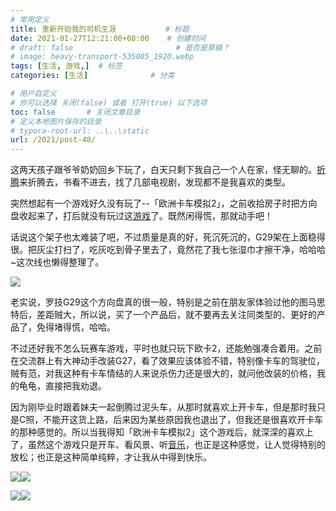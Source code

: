 ```yaml
---
# 常用定义
title: 重新开始我的司机生涯           # 标题
date: 2021-01-27T12:21:00+08:00    # 创建时间
# draft: false                       # 是否是草稿？
# image: heavy-transport-535005_1920.webp
tags: [生活, 游戏,]  # 标签
categories: [生活]              # 分类

# 用户自定义
# 你可以选择 关闭(false) 或者 打开(true) 以下选项
toc: false       # 关闭文章目录
# 定义本地图片保存的目录
# typora-root-url: ..\..\static
url: /2021/post-48/
---
```


这两天孩子跟爷爷奶奶回乡下玩了，白天只剩下我自己一个人在家，怪无聊的。[折腾](折腾.md)来折腾去，书看不进去，找了几部电视剧，发现都不是我喜欢的类型。

突然想起有一个游戏好久没有玩了--「欧洲卡车模拟2」，之前收拾房子时把方向盘收起来了，打后就没有玩过这[游戏](游戏.md)了。既然闲得慌，那就动手吧！

话说这个架子也太难装了吧，不过质量是真的好，死沉死沉的，G29架在上面稳得很。把灰尘打扫了，吃灰吃到骨子里去了，竟然花了我七张湿巾才擦干净，哈哈哈~这次线也懒得整理了。

![](https://cdn.qylao.com/laomai/2023/02/27/163fc2fdf2f842-1.webp)

老实说，罗技G29这个方向盘真的很一般，特别是之前在朋友家体验过他的图马思特后，差距贼大，所以说，买了一个产品后，就不要再去关注同类型的、更好的产品了，免得堵得慌，哈哈。

不过还好我不怎么玩赛车游戏，平时也就只玩下欧卡2，还能勉强凑合着用。之前在交流群上有大神动手改装G27，看了效果应该体验不错，特别像卡车的驾驶位，贼有范，对我这种有卡车情结的人来说杀伤力还是很大的，就问他改装的价格，我的龟龟，直接把我劝退。

因为刚毕业时跟着妹夫一起倒腾过泥头车，从那时就喜欢上开卡车，但是那时我只是C照，不能开这货上路，后来因为某些原因我也退出了，但我还是很喜欢开卡车的那种感觉的。所以当我得知「欧洲卡车模拟2」这个游戏后，就深深的喜欢上了，虽然这个游戏只是开车、看风景、听[音乐](音乐.md)，也正是这种感觉，让人觉得特别的放松；也正是这种简单纯粹，才让我从中得到快乐。

![](https://cdn.qylao.com/laomai/2023/02/27/163fc2fdf36d18-1.webp)![](https://cdn.qylao.com/laomai/2023/02/27/163fc2fdf3dd98-1.webp)

![](https://cdn.qylao.com/laomai/2023/02/27/163fc2fdf46e00-1.webp)![](https://cdn.qylao.com/laomai/2023/02/27/163fc2fdf4e912-1.webp)

